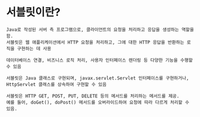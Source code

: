 # 서블릿이란?
    Java로 작성된 서버 측 프로그램으로, 클라이언트의 요청을 처리하고 응답을 생성하는 역할을 함. 
    서블릿은 웹 애플리케이션에서 HTTP 요청을 처리하고, 그에 대한 HTTP 응답을 반환하는 로직을 구현하는 데 사용

    데이터베이스 연결, 비즈니스 로직 처리, 사용자 인터페이스 렌더링 등 다양한 기능을 수행할 수 있음
    
    서블릿은 Java 클래스로 구현되며, javax.servlet.Servlet 인터페이스를 구현하거나, HttpServlet 클래스를 상속하여 구현할 수 있음
    
    서블릿은 HTTP GET, POST, PUT, DELETE 등의 메서드를 처리하는 메서드를 제공. 
    예를 들어, doGet(), doPost() 메서드를 오버라이드하여 요청에 따라 다르게 처리할 수 있음.
